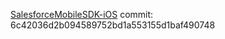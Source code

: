 [SalesforceMobileSDK-iOS](https://github.com/forcedotcom/SalesforceMobileSDK-iOS) commit: 6c42036d2b094589752bd1a553155d1baf490748
